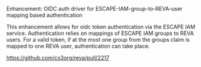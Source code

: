 Enhancement: OIDC auth driver for ESCAPE-IAM-group-to-REVA-user mapping based authentication

This enhancement allows for oidc token authentication via the ESCAPE IAM service.
Authentication relies on mappings of ESCAPE IAM groups to REVA users.
For a valid token, if at the most one group from the groups claim is mapped to one REVA user, authentication can take place.

https://github.com/cs3org/reva/pull/2217
